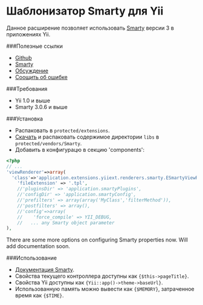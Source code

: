 Шаблонизатор Smarty для Yii
===========================

Данное расширение позволяет использовать [Smarty](http://www.smarty.net/) версии 3 в приложениях Yii.

###Полезные ссылки
* [Github](https://github.com/yiiext/smarty-renderer)
* [Smarty](http://www.smarty.net/)
* [Обсуждение](http://yiiframework.ru/forum/viewtopic.php?f=9&t=241)
* [Соощить об ошибке](https://github.com/yiiext/smarty-renderer/issues)

###Требования
* Yii 1.0 и выше
* Smarty 3.0.6 и выше

###Установка
* Распаковать в `protected/extensions`.
* [Скачать](http://www.smarty.net/download.php) и распаковать содержимое директории
  `libs` в `protected/vendors/Smarty`.
* Добавить в конфигурацю в секцию 'components':

~~~php
<?php
// ...
'viewRenderer'=>array(
  'class'=>'application.extensions.yiiext.renderers.smarty.ESmartyViewRenderer',
    'fileExtension' => '.tpl',
    //'pluginsDir' => 'application.smartyPlugins',
    //'configDir' => 'application.smartyConfig',
    //'prefilters' => array(array('MyClass','filterMethod')),
    //'postfilters' => array(),
    //'config'=>array(
    //    'force_compile' => YII_DEBUG,
    //   ... any Smarty object parameter
),
~~~
There are some more options on configuring Smarty properties now. Will add documentation soon.

###Использование
* [Документация Smarty](http://www.smarty.net/docs.php).
* Свойства текущего контроллера доступны как `{$this->pageTitle}`.
* Свойства Yii доступны как `{Yii::app()->theme->baseUrl}`.
* Использованную память можно вывести как `{$MEMORY}`, затраченное время как `{$TIME}`.

